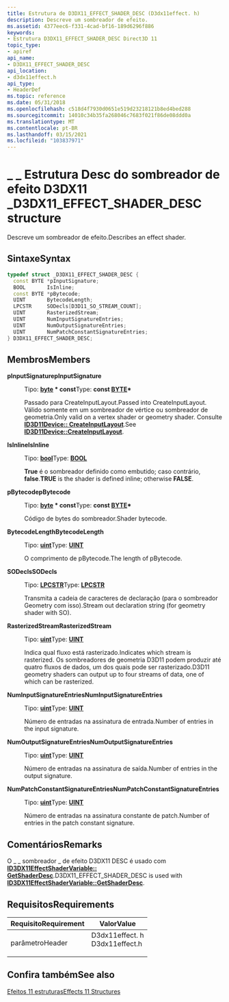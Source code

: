 ```yaml
---
title: Estrutura de D3DX11_EFFECT_SHADER_DESC (D3dx11effect. h)
description: Descreve um sombreador de efeito.
ms.assetid: 4377eec6-f331-4cad-bf16-189d6296f886
keywords:
- Estrutura D3DX11_EFFECT_SHADER_DESC Direct3D 11
topic_type:
- apiref
api_name:
- D3DX11_EFFECT_SHADER_DESC
api_location:
- d3dx11effect.h
api_type:
- HeaderDef
ms.topic: reference
ms.date: 05/31/2018
ms.openlocfilehash: c518d4f7930d0651e519d23218121b8ed4bed288
ms.sourcegitcommit: 14010c34b35fa268046c7683f021f86de08ddd0a
ms.translationtype: MT
ms.contentlocale: pt-BR
ms.lasthandoff: 03/15/2021
ms.locfileid: "103837971"
---
```

# <a name="d3dx11_effect_shader_desc-structure"></a><span data-ttu-id="fa178-104">\_ \_ Estrutura Desc do sombreador de efeito D3DX11 \_</span><span class="sxs-lookup"><span data-stu-id="fa178-104">D3DX11\_EFFECT\_SHADER\_DESC structure</span></span>

<span data-ttu-id="fa178-105">Descreve um sombreador de efeito.</span><span class="sxs-lookup"><span data-stu-id="fa178-105">Describes an effect shader.</span></span>

## <a name="syntax"></a><span data-ttu-id="fa178-106">Sintaxe</span><span class="sxs-lookup"><span data-stu-id="fa178-106">Syntax</span></span>


```C++
typedef struct _D3DX11_EFFECT_SHADER_DESC {
  const BYTE *pInputSignature;
  BOOL       IsInline;
  const BYTE *pBytecode;
  UINT       BytecodeLength;
  LPCSTR     SODecls[D3D11_SO_STREAM_COUNT];
  UINT       RasterizedStream;
  UINT       NumInputSignatureEntries;
  UINT       NumOutputSignatureEntries;
  UINT       NumPatchConstantSignatureEntries;
} D3DX11_EFFECT_SHADER_DESC;
```



## <a name="members"></a><span data-ttu-id="fa178-107">Membros</span><span class="sxs-lookup"><span data-stu-id="fa178-107">Members</span></span>

<dl> <dt>

<span data-ttu-id="fa178-108">**pInputSignature**</span><span class="sxs-lookup"><span data-stu-id="fa178-108">**pInputSignature**</span></span>
</dt> <dd>

<span data-ttu-id="fa178-109">Tipo: **[**byte**](/windows/desktop/WinProg/windows-data-types) \* const**</span><span class="sxs-lookup"><span data-stu-id="fa178-109">Type: **const [**BYTE**](/windows/desktop/WinProg/windows-data-types)\***</span></span>

</dd> <dd>

<span data-ttu-id="fa178-110">Passado para CreateInputLayout.</span><span class="sxs-lookup"><span data-stu-id="fa178-110">Passed into CreateInputLayout.</span></span> <span data-ttu-id="fa178-111">Válido somente em um sombreador de vértice ou sombreador de geometria.</span><span class="sxs-lookup"><span data-stu-id="fa178-111">Only valid on a vertex shader or geometry shader.</span></span> <span data-ttu-id="fa178-112">Consulte [**ID3D11Device:: CreateInputLayout**](/windows/desktop/api/D3D11/nf-d3d11-id3d11device-createinputlayout).</span><span class="sxs-lookup"><span data-stu-id="fa178-112">See [**ID3D11Device::CreateInputLayout**](/windows/desktop/api/D3D11/nf-d3d11-id3d11device-createinputlayout).</span></span>

</dd> <dt>

<span data-ttu-id="fa178-113">**IsInline**</span><span class="sxs-lookup"><span data-stu-id="fa178-113">**IsInline**</span></span>
</dt> <dd>

<span data-ttu-id="fa178-114">Tipo: **[ **bool**](/windows/desktop/WinProg/windows-data-types)**</span><span class="sxs-lookup"><span data-stu-id="fa178-114">Type: **[**BOOL**](/windows/desktop/WinProg/windows-data-types)**</span></span>

</dd> <dd>

<span data-ttu-id="fa178-115">**True** é o sombreador definido como embutido; caso contrário, **false**.</span><span class="sxs-lookup"><span data-stu-id="fa178-115">**TRUE** is the shader is defined inline; otherwise **FALSE**.</span></span>

</dd> <dt>

<span data-ttu-id="fa178-116">**pBytecode**</span><span class="sxs-lookup"><span data-stu-id="fa178-116">**pBytecode**</span></span>
</dt> <dd>

<span data-ttu-id="fa178-117">Tipo: **[**byte**](/windows/desktop/WinProg/windows-data-types) \* const**</span><span class="sxs-lookup"><span data-stu-id="fa178-117">Type: **const [**BYTE**](/windows/desktop/WinProg/windows-data-types)\***</span></span>

</dd> <dd>

<span data-ttu-id="fa178-118">Código de bytes do sombreador.</span><span class="sxs-lookup"><span data-stu-id="fa178-118">Shader bytecode.</span></span>

</dd> <dt>

<span data-ttu-id="fa178-119">**BytecodeLength**</span><span class="sxs-lookup"><span data-stu-id="fa178-119">**BytecodeLength**</span></span>
</dt> <dd>

<span data-ttu-id="fa178-120">Tipo: **[ **uint**](/windows/desktop/WinProg/windows-data-types)**</span><span class="sxs-lookup"><span data-stu-id="fa178-120">Type: **[**UINT**](/windows/desktop/WinProg/windows-data-types)**</span></span>

</dd> <dd>

<span data-ttu-id="fa178-121">O comprimento de pBytecode.</span><span class="sxs-lookup"><span data-stu-id="fa178-121">The length of pBytecode.</span></span>

</dd> <dt>

<span data-ttu-id="fa178-122">**SODecls**</span><span class="sxs-lookup"><span data-stu-id="fa178-122">**SODecls**</span></span>
</dt> <dd>

<span data-ttu-id="fa178-123">Tipo: **[ **LPCSTR**](/windows/desktop/WinProg/windows-data-types)**</span><span class="sxs-lookup"><span data-stu-id="fa178-123">Type: **[**LPCSTR**](/windows/desktop/WinProg/windows-data-types)**</span></span>

</dd> <dd>

<span data-ttu-id="fa178-124">Transmita a cadeia de caracteres de declaração (para o sombreador Geometry com isso).</span><span class="sxs-lookup"><span data-stu-id="fa178-124">Stream out declaration string (for geometry shader with SO).</span></span>

</dd> <dt>

<span data-ttu-id="fa178-125">**RasterizedStream**</span><span class="sxs-lookup"><span data-stu-id="fa178-125">**RasterizedStream**</span></span>
</dt> <dd>

<span data-ttu-id="fa178-126">Tipo: **[ **uint**](/windows/desktop/WinProg/windows-data-types)**</span><span class="sxs-lookup"><span data-stu-id="fa178-126">Type: **[**UINT**](/windows/desktop/WinProg/windows-data-types)**</span></span>

</dd> <dd>

<span data-ttu-id="fa178-127">Indica qual fluxo está rasterizado.</span><span class="sxs-lookup"><span data-stu-id="fa178-127">Indicates which stream is rasterized.</span></span> <span data-ttu-id="fa178-128">Os sombreadores de geometria D3D11 podem produzir até quatro fluxos de dados, um dos quais pode ser rasterizado.</span><span class="sxs-lookup"><span data-stu-id="fa178-128">D3D11 geometry shaders can output up to four streams of data, one of which can be rasterized.</span></span>

</dd> <dt>

<span data-ttu-id="fa178-129">**NumInputSignatureEntries**</span><span class="sxs-lookup"><span data-stu-id="fa178-129">**NumInputSignatureEntries**</span></span>
</dt> <dd>

<span data-ttu-id="fa178-130">Tipo: **[ **uint**](/windows/desktop/WinProg/windows-data-types)**</span><span class="sxs-lookup"><span data-stu-id="fa178-130">Type: **[**UINT**](/windows/desktop/WinProg/windows-data-types)**</span></span>

</dd> <dd>

<span data-ttu-id="fa178-131">Número de entradas na assinatura de entrada.</span><span class="sxs-lookup"><span data-stu-id="fa178-131">Number of entries in the input signature.</span></span>

</dd> <dt>

<span data-ttu-id="fa178-132">**NumOutputSignatureEntries**</span><span class="sxs-lookup"><span data-stu-id="fa178-132">**NumOutputSignatureEntries**</span></span>
</dt> <dd>

<span data-ttu-id="fa178-133">Tipo: **[ **uint**](/windows/desktop/WinProg/windows-data-types)**</span><span class="sxs-lookup"><span data-stu-id="fa178-133">Type: **[**UINT**](/windows/desktop/WinProg/windows-data-types)**</span></span>

</dd> <dd>

<span data-ttu-id="fa178-134">Número de entradas na assinatura de saída.</span><span class="sxs-lookup"><span data-stu-id="fa178-134">Number of entries in the output signature.</span></span>

</dd> <dt>

<span data-ttu-id="fa178-135">**NumPatchConstantSignatureEntries**</span><span class="sxs-lookup"><span data-stu-id="fa178-135">**NumPatchConstantSignatureEntries**</span></span>
</dt> <dd>

<span data-ttu-id="fa178-136">Tipo: **[ **uint**](/windows/desktop/WinProg/windows-data-types)**</span><span class="sxs-lookup"><span data-stu-id="fa178-136">Type: **[**UINT**](/windows/desktop/WinProg/windows-data-types)**</span></span>

</dd> <dd>

<span data-ttu-id="fa178-137">Número de entradas na assinatura constante de patch.</span><span class="sxs-lookup"><span data-stu-id="fa178-137">Number of entries in the patch constant signature.</span></span>

</dd> </dl>

## <a name="remarks"></a><span data-ttu-id="fa178-138">Comentários</span><span class="sxs-lookup"><span data-stu-id="fa178-138">Remarks</span></span>

<span data-ttu-id="fa178-139">O \_ \_ sombreador \_ de efeito D3DX11 DESC é usado com [**ID3DX11EffectShaderVariable:: GetShaderDesc**](id3dx11effectshadervariable-getshaderdesc.md).</span><span class="sxs-lookup"><span data-stu-id="fa178-139">D3DX11\_EFFECT\_SHADER\_DESC is used with [**ID3DX11EffectShaderVariable::GetShaderDesc**](id3dx11effectshadervariable-getshaderdesc.md).</span></span>

## <a name="requirements"></a><span data-ttu-id="fa178-140">Requisitos</span><span class="sxs-lookup"><span data-stu-id="fa178-140">Requirements</span></span>



| <span data-ttu-id="fa178-141">Requisito</span><span class="sxs-lookup"><span data-stu-id="fa178-141">Requirement</span></span> | <span data-ttu-id="fa178-142">Valor</span><span class="sxs-lookup"><span data-stu-id="fa178-142">Value</span></span> |
|-------------------|-------------------------------------------------------------------------------------------|
| <span data-ttu-id="fa178-143">parâmetro</span><span class="sxs-lookup"><span data-stu-id="fa178-143">Header</span></span><br/> | <dl> <span data-ttu-id="fa178-144"><dt>D3dx11effect. h</dt></span><span class="sxs-lookup"><span data-stu-id="fa178-144"><dt>D3dx11effect.h</dt></span></span> </dl> |



## <a name="see-also"></a><span data-ttu-id="fa178-145">Confira também</span><span class="sxs-lookup"><span data-stu-id="fa178-145">See also</span></span>

<dl> <dt>

[<span data-ttu-id="fa178-146">Efeitos 11 estruturas</span><span class="sxs-lookup"><span data-stu-id="fa178-146">Effects 11 Structures</span></span>](d3d11-graphics-reference-effects11-structures.md)
</dt> </dl>

 

